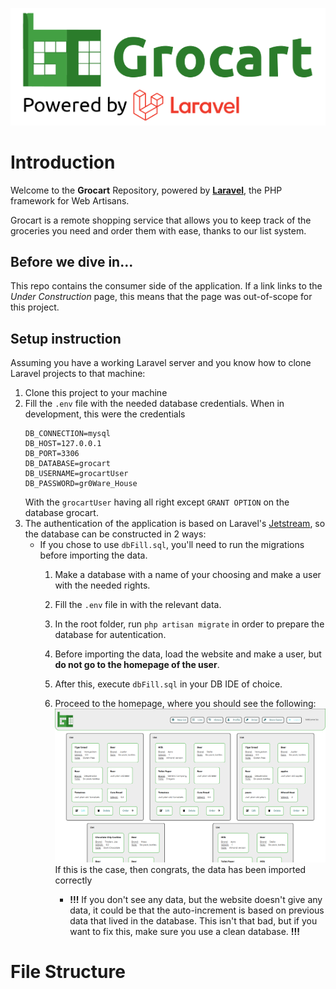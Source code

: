 ![Header](resources/markdown/header.png)
# Introduction
Welcome to the **Grocart** Repository, powered by **[Laravel](https://laravel.com/)**, the PHP framework for Web Artisans.

Grocart is a remote shopping service that allows you to keep track of the groceries you need and order them with ease, thanks to our list system.
## Before we dive in...
This repo contains the consumer side of the application. If a link links to the *Under Construction* page, this means that the page was out-of-scope for this project.

## Setup instruction
Assuming you have a working Laravel server and you know how to clone Laravel projects to that machine:
1. Clone this project to your machine
2. Fill the `.env` file with the needed database credentials. When in development, this were the credentials
    ```
    DB_CONNECTION=mysql
    DB_HOST=127.0.0.1
    DB_PORT=3306
    DB_DATABASE=grocart
    DB_USERNAME=grocartUser
    DB_PASSWORD=gr0Ware_House
    ```
   With the `grocartUser` having all right except `GRANT OPTION` on the database grocart.
3. The authentication of the application is based on Laravel's [Jetstream](https://jetstream.laravel.com/1.x/introduction.html), so the database can be constructed in 2 ways:
    - If you chose to use `dbFill.sql`, you'll need to run the migrations before importing the data. 
        1. Make a database with a name of your choosing and make a user with the needed rights.
        2. Fill the `.env` file in with the relevant data.
        3. In the root folder, run `php artisan migrate` in order to prepare the database for autentication.
        4. Before importing the data, load the website and make a user, but **do not go to the homepage of the user**.
        5. After this, execute `dbFill.sql` in your DB IDE of choice.
        6. Proceed to the homepage, where you should see the following:
        ![Successful data import](resources/markdown/data-import-user.png)
           If this is the case, then congrats, the data has been imported correctly
         
            - **!!!** If you don't see any data, but the website doesn't give any data, it could be that the auto-increment is based on previous data that lived in the database. This isn't that bad, but if you want to fix this, make sure you use a clean database. **!!!**
    
# File Structure
